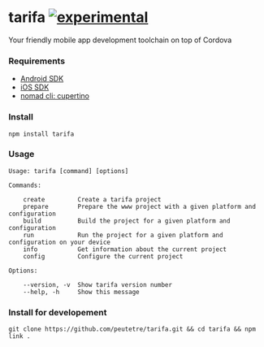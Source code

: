 tarifa [![experimental](http://hughsk.github.io/stability-badges/dist/experimental.svg)](http://github.com/hughsk/stability-badges)
======

Your friendly mobile app development toolchain on top of Cordova


### Requirements

* [Android SDK](http://developer.android.com/)
* [iOS SDK](http://developer.apple.com/)
* [nomad cli: cupertino](https://github.com/nomad/cupertino)

### Install

```
npm install tarifa
```

### Usage

```
Usage: tarifa [command] [options]

Commands:

    create         Create a tarifa project
    prepare        Prepare the www project with a given platform and configuration
    build          Build the project for a given platform and configuration
    run            Run the project for a given platform and configuration on your device
    info           Get information about the current project
    config         Configure the current project

Options:

    --version, -v  Show tarifa version number
    --help, -h     Show this message
```

### Install for developement

```
git clone https://github.com/peutetre/tarifa.git && cd tarifa && npm link .
```
